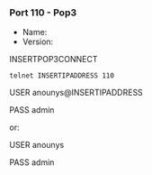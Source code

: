 ### Port 110 - Pop3

- Name:
- Version:

INSERTPOP3CONNECT


    telnet INSERTIPADDRESS 110

USER anounys@INSERTIPADDRESS

PASS admin

or:

USER anounys

PASS admin
